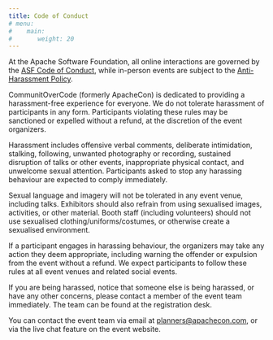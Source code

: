 ```yaml
---
title: Code of Conduct
# menu:
#    main:
#       weight: 20          
---
```

At the Apache Software Foundation, all online interactions are governed by the [ASF Code of Conduct](http://apache.org/foundation/policies/conduct.html), while in-person events are subject to the [Anti-Harassment Policy](http://apache.org/foundation/policies/anti-harassment.html).

CommunitOverCode (formerly ApacheCon) is dedicated to providing a harassment-free experience for everyone. We do not tolerate harassment of participants in any form. Participants violating these rules may be sanctioned or expelled without a refund, at the discretion of the event organizers.

Harassment includes offensive verbal comments, deliberate intimidation, stalking, following, unwanted photography or recording, sustained disruption of talks or other events, inappropriate physical contact, and unwelcome sexual attention. Participants asked to stop any harassing behaviour are expected to comply immediately.

Sexual language and imagery will not be tolerated in any event venue, including talks. Exhibitors should also refrain from using sexualised images, activities, or other material. Booth staff (including volunteers) should not use sexualised clothing/uniforms/costumes, or otherwise create a sexualised environment.

If a participant engages in harassing behaviour, the organizers may take any action they deem appropriate, including warning the offender or expulsion from the event without a refund. We expect participants to follow these rules at all event venues and related social events.

If you are being harassed, notice that someone else is being harassed, or have any other concerns, please contact a member of the event team immediately. The team can be found at the registration desk.

You can contact the event team via email at [planners@apachecon.com](planners@apachecon.com), or via the live chat feature on the event website.
